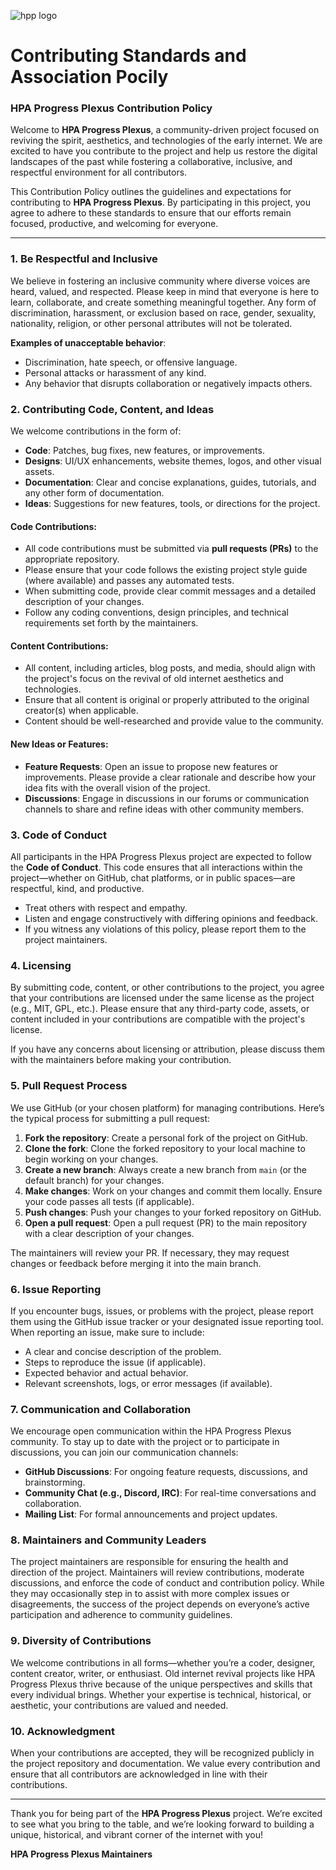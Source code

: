 ![hpp logo](https://github.com/user-attachments/assets/25889a79-344c-4b2a-a46c-34734f430d36)
# Contributing Standards and Association Pocily
### HPA Progress Plexus Contribution Policy

Welcome to **HPA Progress Plexus**, a community-driven project focused on reviving the spirit, aesthetics, and technologies of the early internet. We are excited to have you contribute to the project and help us restore the digital landscapes of the past while fostering a collaborative, inclusive, and respectful environment for all contributors.

This Contribution Policy outlines the guidelines and expectations for contributing to **HPA Progress Plexus**. By participating in this project, you agree to adhere to these standards to ensure that our efforts remain focused, productive, and welcoming for everyone.

---

### 1. **Be Respectful and Inclusive**
We believe in fostering an inclusive community where diverse voices are heard, valued, and respected. Please keep in mind that everyone is here to learn, collaborate, and create something meaningful together. Any form of discrimination, harassment, or exclusion based on race, gender, sexuality, nationality, religion, or other personal attributes will not be tolerated.

**Examples of unacceptable behavior**:
- Discrimination, hate speech, or offensive language.
- Personal attacks or harassment of any kind.
- Any behavior that disrupts collaboration or negatively impacts others.

### 2. **Contributing Code, Content, and Ideas**
We welcome contributions in the form of:
- **Code**: Patches, bug fixes, new features, or improvements.
- **Designs**: UI/UX enhancements, website themes, logos, and other visual assets.
- **Documentation**: Clear and concise explanations, guides, tutorials, and any other form of documentation.
- **Ideas**: Suggestions for new features, tools, or directions for the project.

#### Code Contributions:
- All code contributions must be submitted via **pull requests (PRs)** to the appropriate repository.
- Please ensure that your code follows the existing project style guide (where available) and passes any automated tests.
- When submitting code, provide clear commit messages and a detailed description of your changes.
- Follow any coding conventions, design principles, and technical requirements set forth by the maintainers.

#### Content Contributions:
- All content, including articles, blog posts, and media, should align with the project's focus on the revival of old internet aesthetics and technologies.
- Ensure that all content is original or properly attributed to the original creator(s) when applicable.
- Content should be well-researched and provide value to the community.

#### New Ideas or Features:
- **Feature Requests**: Open an issue to propose new features or improvements. Please provide a clear rationale and describe how your idea fits with the overall vision of the project.
- **Discussions**: Engage in discussions in our forums or communication channels to share and refine ideas with other community members.

### 3. **Code of Conduct**
All participants in the HPA Progress Plexus project are expected to follow the **Code of Conduct**. This code ensures that all interactions within the project—whether on GitHub, chat platforms, or in public spaces—are respectful, kind, and productive.

- Treat others with respect and empathy.
- Listen and engage constructively with differing opinions and feedback.
- If you witness any violations of this policy, please report them to the project maintainers.

### 4. **Licensing**
By submitting code, content, or other contributions to the project, you agree that your contributions are licensed under the same license as the project (e.g., MIT, GPL, etc.). Please ensure that any third-party code, assets, or content included in your contributions are compatible with the project's license.

If you have any concerns about licensing or attribution, please discuss them with the maintainers before making your contribution.

### 5. **Pull Request Process**
We use GitHub (or your chosen platform) for managing contributions. Here’s the typical process for submitting a pull request:
1. **Fork the repository**: Create a personal fork of the project on GitHub.
2. **Clone the fork**: Clone the forked repository to your local machine to begin working on your changes.
3. **Create a new branch**: Always create a new branch from `main` (or the default branch) for your changes.
4. **Make changes**: Work on your changes and commit them locally. Ensure your code passes all tests (if applicable).
5. **Push changes**: Push your changes to your forked repository on GitHub.
6. **Open a pull request**: Open a pull request (PR) to the main repository with a clear description of your changes.

The maintainers will review your PR. If necessary, they may request changes or feedback before merging it into the main branch.

### 6. **Issue Reporting**
If you encounter bugs, issues, or problems with the project, please report them using the GitHub issue tracker or your designated issue reporting tool. When reporting an issue, make sure to include:
- A clear and concise description of the problem.
- Steps to reproduce the issue (if applicable).
- Expected behavior and actual behavior.
- Relevant screenshots, logs, or error messages (if available).

### 7. **Communication and Collaboration**
We encourage open communication within the HPA Progress Plexus community. To stay up to date with the project or to participate in discussions, you can join our communication channels:
- **GitHub Discussions**: For ongoing feature requests, discussions, and brainstorming.
- **Community Chat (e.g., Discord, IRC)**: For real-time conversations and collaboration.
- **Mailing List**: For formal announcements and project updates.

### 8. **Maintainers and Community Leaders**
The project maintainers are responsible for ensuring the health and direction of the project. Maintainers will review contributions, moderate discussions, and enforce the code of conduct and contribution policy. While they may occasionally step in to assist with more complex issues or disagreements, the success of the project depends on everyone’s active participation and adherence to community guidelines.

### 9. **Diversity of Contributions**
We welcome contributions in all forms—whether you’re a coder, designer, content creator, writer, or enthusiast. Old internet revival projects like HPA Progress Plexus thrive because of the unique perspectives and skills that every individual brings. Whether your expertise is technical, historical, or aesthetic, your contributions are valued and needed.

### 10. **Acknowledgment**
When your contributions are accepted, they will be recognized publicly in the project repository and documentation. We value every contribution and ensure that all contributors are acknowledged in line with their contributions.

---

Thank you for being part of the **HPA Progress Plexus** project. We’re excited to see what you bring to the table, and we’re looking forward to building a unique, historical, and vibrant corner of the internet with you!

**HPA Progress Plexus Maintainers**
